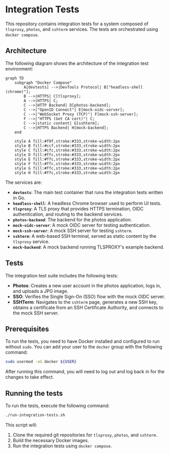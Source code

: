 # Integration Tests

This repository contains integration tests for a system composed of `tlsproxy`, `photos`, and `sshterm` services. The tests are orchestrated using `docker compose`.

## Architecture

The following diagram shows the architecture of the integration test environment:

```mermaid
graph TD
    subgraph "Docker Compose"
        A[devtests] -->|DevTools Protocol| B["headless-shell (chrome)"];
        B -->|HTTPS| C[tlsproxy];
        A -->|HTTPS| C;
        C -->|HTTP Backend| D[photos-backend];
        C -->|"OpenID Connect"| E[mock-oidc-server];
        C -->|"WebSocket Proxy (TCP)"| F[mock-ssh-server];
        F -->|"HTTPS (Get CA cert)"| C;
        C -->|static content| G[sshterm];
        C -->|HTTPS Backend| H[mock-backend];
    end

    style A fill:#f9f,stroke:#333,stroke-width:2px
    style B fill:#ccf,stroke:#333,stroke-width:2px
    style C fill:#cfc,stroke:#333,stroke-width:2px
    style D fill:#ffc,stroke:#333,stroke-width:2px
    style E fill:#ffc,stroke:#333,stroke-width:2px
    style F fill:#ffc,stroke:#333,stroke-width:2px
    style G fill:#ffc,stroke:#333,stroke-width:2px
    style H fill:#ffc,stroke:#333,stroke-width:2px
```

The services are:

*   **`devtests`**: The main test container that runs the integration tests written in Go.
*   **`headless-shell`**: A headless Chrome browser used to perform UI tests.
*   **`tlsproxy`**: A TLS proxy that provides HTTPS termination, OIDC authentication, and routing to the backend services.
*   **`photos-backend`**: The backend for the photos application.
*   **`mock-oidc-server`**: A mock OIDC server for testing authentication.
*   **`mock-ssh-server`**: A mock SSH server for testing `sshterm`.
*   **`sshterm`**: A web-based SSH terminal, served as static content by the `tlsproxy` service.
*   **`mock-backend`**: A mock backend running TLSPROXY's example backend.

## Tests

The integration test suite includes the following tests:

*   **Photos**: Creates a new user account in the photos application, logs in, and uploads a JPG image.
*   **SSO**: Verifies the Single Sign-On (SSO) flow with the mock OIDC server.
*   **SSHTerm**: Navigates to the `sshterm` page, generates a new SSH key, obtains a certificate from an SSH Certificate Authority, and connects to the mock SSH server.

## Prerequisites

To run the tests, you need to have Docker installed and configured to run without `sudo`. You can add your user to the `docker` group with the following command:

```bash
sudo usermod -aG docker ${USER}
```

After running this command, you will need to log out and log back in for the changes to take effect.

## Running the tests

To run the tests, execute the following command:

```bash
./run-integration-tests.sh
```

This script will:

1.  Clone the required git repositories for `tlsproxy`, `photos`, and `sshterm`.
2.  Build the necessary Docker images.
3.  Run the integration tests using `docker compose`.
